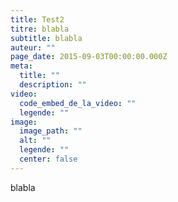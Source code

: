 ```yaml
---
title: Test2
titre: blabla
subtitle: blabla
auteur: ""
page_date: 2015-09-03T00:00:00.000Z
meta:
  title: ""
  description: ""
video:
  code_embed_de_la_video: ""
  legende: ""
image:
  image_path: ""
  alt: ""
  legende: ""
  center: false
---
```

blabla